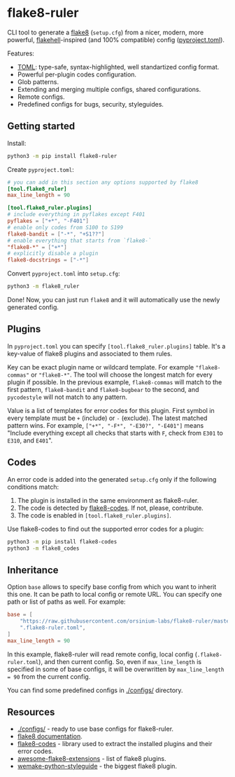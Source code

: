 # flake8-ruler

CLI tool to generate a [flake8](https://flake8.pycqa.org/en/latest/) (`setup.cfg`) from a nicer, modern, more powerful, [flakehell](https://github.com/life4/flakehell)-inspired (and 100% compatible) config ([pyproject.toml](https://www.python.org/dev/peps/pep-0518/#tool-table)).

Features:

+ [TOML](https://github.com/toml-lang/toml): type-safe, syntax-highlighted, well standartized config format.
+ Powerful per-plugin codes configuration.
+ Glob patterns.
+ Extending and merging multiple configs, shared configurations.
+ Remote configs.
+ Predefined configs for bugs, security, styleguides.

## Getting started

Install:

```bash
python3 -m pip install flake8-ruler
```

Create `pyproject.toml`:

```toml
# you can add in this section any options supported by flake8
[tool.flake8_ruler]
max_line_length = 90

[tool.flake8_ruler.plugins]
# include everything in pyflakes except F401
pyflakes = ["+*", "-F401"]
# enable only codes from S100 to S199
flake8-bandit = ["-*", "+S1??"]
# enable everything that starts from `flake8-`
"flake8-*" = ["+*"]
# explicitly disable a plugin
flake8-docstrings = ["-*"]
```

Convert `pyproject.toml` into `setup.cfg`:

```bash
python3 -m flake8_ruler
```

Done! Now, you can just run `flake8` and it will automatically use the newly generated config.

## Plugins

In `pyproject.toml` you can specify `[tool.flake8_ruler.plugins]` table. It's a key-value of flake8 plugins and associated to them rules.

Key can be exact plugin name or wildcard template. For example `"flake8-commas"` or `"flake8-*"`. The tool will choose the longest match for every plugin if possible. In the previous example, `flake8-commas` will match to the first pattern, `flake8-bandit` and `flake8-bugbear` to the second, and `pycodestyle` will not match to any pattern.

Value is a list of templates for error codes for this plugin. First symbol in every template must be `+` (include) or `-` (exclude). The latest matched pattern wins. For example, `["+*", "-F*", "-E30?", "-E401"]` means "Include everything except all checks that starts with `F`, check from `E301` to `E310`, and `E401`".

## Codes

An error code is added into the generated `setup.cfg` only if the following conditions match:

1. The plugin is installed in the same environment as flake8-ruler.
1. The code is detected by [flake8-codes](https://github.com/orsinium-labs/flake8-codes). If not, please, contribute.
1. The code is enabled in `[tool.flake8_ruler.plugins]`.

Use flake8-codes to find out the supported error codes for a plugin:

```bash
python3 -m pip install flake8-codes
python3 -m flake8_codes
```

## Inheritance

Option `base` allows to specify base config from which you want to inherit this one. It can be path to local config or remote URL. You can specify one path or list of paths as well. For example:

```toml
base = [
    "https://raw.githubusercontent.com/orsinium-labs/flake8-ruler/master/pyproject.toml",
    ".flake8-ruler.toml",
]
max_line_length = 90
```

In this example, flake8-ruler will read remote config, local config (`.flake8-ruler.toml`), and then current config. So, even if `max_line_length` is specified in some of base configs, it will be overwritten by `max_line_length = 90` from the current config.

You can find some predefined configs in [./configs/](./configs/) directory.

## Resources

+ [./configs/](./configs/) - ready to use base configs for flake8-ruler.
+ [flake8 documentation](https://flake8.pycqa.org/en/latest/).
+ [flake8-codes](https://github.com/orsinium-labs/flake8-codes) - library used to extract the installed plugins and their error codes.
+ [awesome-flake8-extensions](https://github.com/DmytroLitvinov/awesome-flake8-extensions) - list of flake8 plugins.
+ [wemake-python-styleguide](https://github.com/wemake-services/wemake-python-styleguide/) - the biggest flake8 plugin.
